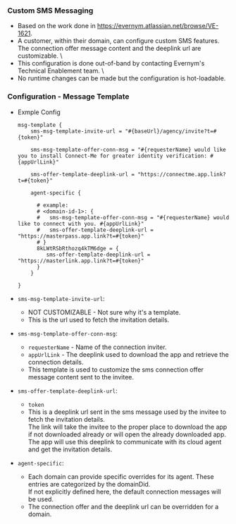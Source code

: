 ### Custom SMS Messaging 
 - Based on the work done in https://evernym.atlassian.net/browse/VE-1621. 
 - A customer, within their domain, can configure custom SMS features. The connection offer message content and the deeplink url are customizable. \
 -  This configuration is done out-of-band by contacting Evernym's Technical Enablement team. \
 - No runtime changes can be made but the configuration is hot-loadable. 
### Configuration - Message Template 
 - Exmple Config
 
       msg-template {
           sms-msg-template-invite-url = "#{baseUrl}/agency/invite?t=#{token}" 
       
           sms-msg-template-offer-conn-msg = "#{requesterName} would like you to install Connect-Me for greater identity verification: #{appUrlLink}" 
       
           sms-offer-template-deeplink-url = "https://connectme.app.link?t=#{token}" 
       
           agent-specific {
       
             # example:
             # <domain-id-1>: {
             #   sms-msg-template-offer-conn-msg = "#{requesterName} would like to connect with you. #{appUrlLink}"
             #   sms-offer-template-deeplink-url = "https://masterpass.app.link?t=#{token}"
             # }
             8kLWtRSbRthozq4kTM6dge = {
                sms-offer-template-deeplink-url = "https://masterlink.app.link?t=#{token}"
             }
           }
       
       }
- `sms-msg-template-invite-url`: 
    - NOT CUSTOMIZABLE - Not sure why it's a template.
    - This is the url used to fetch the invitation details.
- `sms-msg-template-offer-conn-msg`: 
    - `requesterName` - Name of the connection inviter. 
    - `appUrlLink` - The deeplink used to download the app and retrieve the connection details.
    - This template is used to customize the sms connection offer message content sent to the invitee. 
- `sms-offer-template-deeplink-url`: 
    - `token`
    - This is a deeplink url sent in the sms message used by the invitee to fetch the invitation details. \
      The link will take the invitee to the proper place to download the app if not downloaded already or will open the already downloaded app. \
      The app will use this deeplink to communicate with its cloud agent and get the invitation details.
- `agent-specific`: 
    - Each domain can provide specific overrides for its agent. These entries are categorized by the domainDid. \
      If not explicitly defined here, the default connection messages will be used.
    - The connection offer and the deeplink url can be overridden for a domain. 
